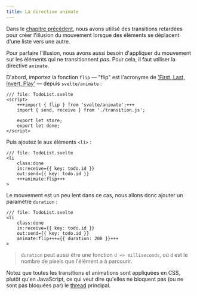```yaml
---
title: La directive animate
---
```


Dans le [chapitre précédent](/tutorial/deferred-transitions), nous avons utilisé des transitions retardées pour créer l'illusion du mouvement lorsque des éléments se déplacent d'une liste vers une autre.

Pour parfaire l'illusion, nous avons aussi besoin d'appliquer du mouvement sur les éléments qui ne transitionnent _pas_. Pour cela, il faut utiliser la directive `animate`.

D'abord, importez la fonction `flip` — "flip" est l'acronyme de ['First, Last, Invert, Play'](https://aerotwist.com/blog/flip-your-animations/) — depuis `svelte/animate` :

```svelte
/// file: TodoList.svelte
<script>
	+++import { flip } from 'svelte/animate';+++
	import { send, receive } from './transition.js';

	export let store;
	export let done;
</script>
```

Puis ajoutez le aux éléments `<li>` :

```svelte
/// file: TodoList.svelte
<li
	class:done
	in:receive={{ key: todo.id }}
	out:send={{ key: todo.id }}
	+++animate:flip+++
>
```

Le mouvement est un peu lent dans ce cas, nous allons donc ajouter un paramètre `duration` :

```svelte
/// file: TodoList.svelte
<li
	class:done
	in:receive={{ key: todo.id }}
	out:send={{ key: todo.id }}
	animate:flip+++={{ duration: 200 }}+++
>
```

> `duration` peut aussi être une fonction `d => milliseconds`, où `d` est le nombre de pixels que l'élément a à parcourir.

Notez que toutes les transitions et animations sont appliquées en CSS, plutôt qu'en JavaScript, ce qui veut dire qu'elles ne bloquent pas (ou ne sont pas bloquées par) le <span class="vo">[thread](SVELTE_SITE_URL/docs/development#thread)</span> principal.
